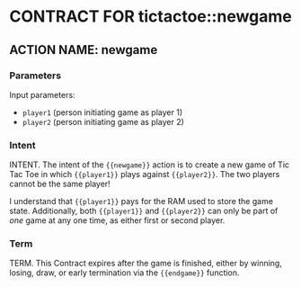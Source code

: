 # CONTRACT FOR tictactoe::newgame

## ACTION NAME: newgame

### Parameters
Input parameters:

* `player1` (person initiating game as player 1)
* `player2` (person initiating game as player 2)

### Intent
INTENT. The intent of the `{{newgame}}` action is to create a new game of Tic Tac Toe in which `{{player1}}` plays against `{{player2}}`. The two players cannot be the same player!

I understand that `{{player1}}` pays for the RAM used to store the game state. Additionally, both `{{player1}}` and `{{player2}}` can only be part of _one_ game at any one time, as either first or second player.

### Term
TERM. This Contract expires after the game is finished, either by winning, losing, draw, or early termination via the `{{endgame}}` function.
